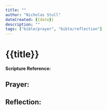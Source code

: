 ```yaml
---
title: ""
author: "Nicholas Stull"
dateCreated: {{date}}
description: ""
tags: ["bible/prayer", "bible/reflection"]
---
```


# {{title}}

**Scripture Reference:**

## Prayer:

## Reflection:
